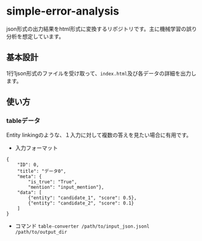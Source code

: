 # simple-error-analysis
json形式の出力結果をhtml形式に変換するリポジトリです。主に機械学習の誤り分析を想定しています。

## 基本設計
1行1json形式のファイルを受け取って、`index.html`及び各データの詳細を出力します。

## 使い方
### tableデータ
Entity linkingのような、１入力に対して複数の答えを見たい場合に有用です。  
- 入力フォーマット
```
{
    "ID": 0,
    "title": "データ0",
    "meta": {
        "is_true": "True",
        "mention": "input_mention"},
    "data": [
        {"entity": "candidate_1", "score": 0.5},
        {"entity": "candidate_2", "score": 0.1}
    ]
}
```

- コマンド
`table-converter /path/to/input_json.jsonl /path/to/output_dir`
